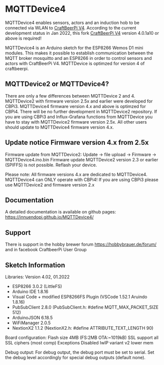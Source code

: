 # MQTTDevice4

MQTTDevice4 enables sensors, actors and an induction hob to be connected via WLAN to [CraftBeerPi V4](https://github.com/Manuel83/craftbeerpi4).
According to the current development status in Jan 2022, this fork [CraftBeerPi V4](https://github.com/avollkopf/craftbeerpi4) version 4.0.1a10 or above is required!

MQTTDevice4 is an Arduino sketch for the ESP8266 Wemos D1 mini modules. This makes it possible to establish communication between the MQTT broker mosquitto and an ESP8266 in order to control sensors and actors with CraftBeerPi V4. MQTTDevice is optimzed for version 4 of craftbeerpi.

## MQTTDevice2 or MQTTDevice4?

There are only a few differences between MQTTDevice 2 and 4. MQTTDevice2 with firmware version 2.5x and earlier were developed for CBPi3. MQTTDevice4 firmware version 4.x and above is optimzed for CBPi4. There will be no further development in MQTTDevice2 repository. If you are using CBPi3 and Influx-Grafana functions from MQTTDevice you have to stay with MQTTDevice2 firmware version 2.5x. All other users should update to MQTTDevice4 firmware version 4.x.

## Update notice Firmware version 4.x from 2.5x

Firmware update from MQTTDevice2: Update -> file upload -> Firmware -> MQTTDevice4.ino.bin
Firmware update MQTTDevice2 version 2.3 or earlier (SPIFFS) is not possible. Reflash your device.

Please note:
All firmware versions 4.x are dedicated to MQTTDevice4. MQTTDevice4 can ONLY operate with CBPi4! If you are using CBPi3 please use MQTTDevice2 and firmware version 2.x

## Documentation

A detailed documentation is available on github pages: <https://innuendopi.github.io/MQTTDevice4/>

## Support

There is support in the hobby brewer forum <https://hobbybrauer.de/forum/> and in facebook CraftbeerPi User Group

## Sketch Information

Libraries: Version 4.02, 01.2022

- ESP8266 3.0.2 (LittleFS)
- Arduino IDE 1.8.16
- Visual Code + modified ESP8266FS Plugin (VSCode 1.52.1 Aruindo 1.8.16)
- PubSubClient 2.8.0 (PubSubClient.h: #define MQTT_MAX_PACKET_SIZE 512)
- ArduinoJSON 6.18.5
- WiFiManager 2.0.5
- NextionX2 1.1.2 (NextionX2.h: #define ATTRIBUTE_TEXT_LENGTH 90)

Board configuration:
Flash size 4MB (FS:2MB OTA:~1019kB)
SSL support all SSL ciphers (most comp)
Exceptions Disabled
IwIP variant v2 lower mem

Debug output:
For debug output, the debug port must be set to serial. Set the debug level accordingly for special debug outputs (default none).
